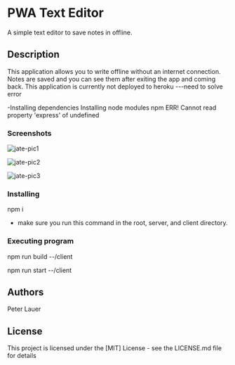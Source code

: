 # PWA Text Editor

A simple text editor to save notes in offline.

## Description

This application allows you to write offline without an internet connection. Notes are saved and you can see them after exiting the app and coming back. This application is currently not deployed to heroku ---need to solve error 

-Installing dependencies
Installing node modules
npm ERR! Cannot read property 'express' of undefined

### Screenshots

![jate-pic1](https://github.com/LauerPeter/pwa-text-editor/assets/135652706/ca5fa7e9-95d1-4e90-935a-800819394e41)

![jate-pic2](https://github.com/LauerPeter/pwa-text-editor/assets/135652706/ee42c2a6-cff5-4ff1-8b86-e0fd062a469e)

![jate-pic3](https://github.com/LauerPeter/pwa-text-editor/assets/135652706/eaac0a77-10ce-41bb-8a4e-54fe1778c608)


### Installing

npm i 

- make sure you run this command in the root, server, and client directory.

### Executing program

npm run build --/client

npm run start --/client 

## Authors

Peter Lauer


## License

This project is licensed under the [MIT] License - see the LICENSE.md file for details

